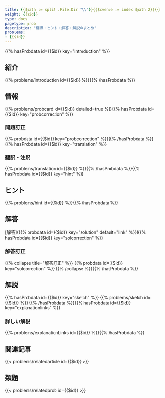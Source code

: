 ```yaml
---
title: {{$path := split .File.Dir "\\"}}{{$cvenue := index $path 2}}{{$cyear := index $path (sub (len $path) 2)}}{{$cteamnum := .File.TranslationBaseName}}{{$prob := false}}{{range where $.Site.Data.problems "venue" "非LO"}}{{if eq (.venuedetail | urlize) $cvenue}}{{if eq $cvenue $cyear}}{{$tteamnum := slice "" }}{{if .team}}{{$tteamnum = slice .team (.number | string)}}{{else}}{{$tteamnum = slice (.number | string)}}{{end}}{{if eq ((delimit $tteamnum "-") | urlize) $cteamnum}}{{$prob = .}}{{end}}{{else}}{{$tnamedyear := (index $.Site.Params.namedyear .year) | default .year}}{{if eq ($tnamedyear | urlize) $cyear}}{{$tteamnum := slice "" }}{{if .team}}{{$tteamnum = slice .team (.number | string)}}{{else}}{{$tteamnum = slice (.number | string)}}{{end}}{{if eq ((delimit $tteamnum "-") | urlize) $cteamnum}}{{$prob = .}}{{end}}{{end}}{{end}}{{end}}{{end}}{{$id := index $prob "id"}}{{$venue := index $prob "venue"}}{{$venuedetail := index $prob "venuedetail"}}{{$namedyear := (index $.Site.Params.namedyear $prob.year) | default $prob.year}}{{$team := index $prob "team"}}{{$number := index $prob "number"}}{{$teamnum := slice }}{{with $team}}{{$teamnum = slice $team }}{{end}}{{$teamnum = $teamnum | append $number}}{{$title := index $prob "title"}}{{$titlejp := index $prob "titlejp"}}"{{$venuedetail | default $venue}}{{$namedyear}}-{{delimit $teamnum "-"}} {{$titlejp | default $title}}"
weight: {{$id}}
type: docs
pagetype: prob
description: "翻訳・ヒント・解答・解説のまとめ"
problems: 
- {{$id}}
---
```


{{% hasProbdata id={{$id}} key="introduction" %}}

## 紹介

{{% problems/introduction id={{$id}} %}}{{% /hasProbdata %}}

## 情報

{{% problems/probcard id={{$id}} detailed=true %}}{{% hasProbdata id={{$id}} key="probcorrection" %}}

### 問題訂正

{{% probdata id={{$id}} key="probcorrection" %}}{{% /hasProbdata %}}{{% hasProbdata id={{$id}} key="translation" %}}

### 翻訳・注釈

{{% problems/translation id={{$id}} %}}{{% /hasProbdata %}}{{% hasProbdata id={{$id}} key="hint" %}}

## ヒント

{{% problems/hint id={{$id}} %}}{{% /hasProbdata %}}

## 解答

[解答]({{% probdata id={{$id}} key="solution" default="link" %}}){{% hasProbdata id={{$id}} key="solcorrection" %}}

### 解答訂正

{{% collapse title="解答訂正" %}}
{{% probdata id={{$id}} key="solcorrection" %}}
{{% /collapse %}}{{% /hasProbdata %}}

## 解説

{{% hasProbdata id={{$id}} key="sketch" %}}
{{% problems/sketch id={{$id}} %}}
{{% /hasProbdata %}}{{% hasProbdata id={{$id}} key="explanationlinks" %}}

### 詳しい解説

{{% problems/explanationLinks id={{$id}} %}}{{% /hasProbdata %}}

## 関連記事

{{< problems/relatedarticle id={{$id}} >}}

## 類題

{{< problems/relatedprob id={{$id}} >}}
